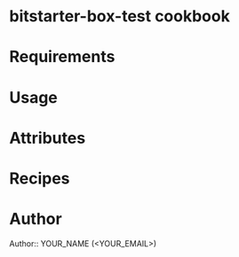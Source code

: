 # bitstarter-box-test cookbook

# Requirements

# Usage

# Attributes

# Recipes

# Author

Author:: YOUR_NAME (<YOUR_EMAIL>)
